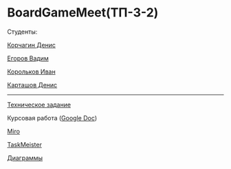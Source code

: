 <h1>BoardGameMeet(ТП-3-2)</h1>

Студенты:

[Корчагин Денис](https://github.com/RedJohn12345)

[Егоров Вадим](https://github.com/aaaarrrrrrttttiiiiixxxx)

[Корольков Иван](https://github.com/IvanKorolkov)

[Карташов Денис](https://github.com/Dunad4n)

---

[Техническое задание](https://docs.google.com/document/d/1cZ8HZteSlBpmueZHEps2yw5AHRJ33cNM8qnJMxq3aW8/edit#)

Курсовая работа ([Google Doc](https://docs.google.com/document/d/1p0LHbxtNiDSTU4-gn-igRe9IUlyBtmqdmweDOxgZzRY/edit#heading=h.zihw2bzggje0))

[Miro](https://miro.com/app/board/uXjVPhpHMpY=/)

[TaskMeister](https://www.meistertask.com/app/project/b1BPRMFU/boardgamemeet)

[Диаграммы](https://github.com/Dunad4n/BoardGameMeet/tree/main/documentation)

